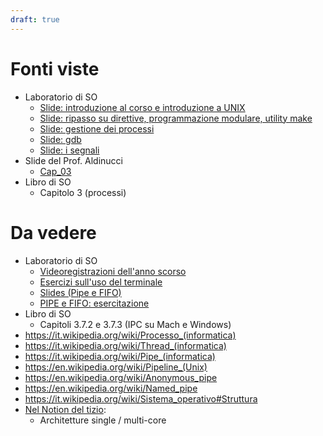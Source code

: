```yaml
---
draft: true
---
```

# Fonti viste

- Laboratorio di SO
	- [Slide: introduzione al corso e introduzione a UNIX](https://informatica.i-learn.unito.it/pluginfile.php/422768/mod_resource/content/2/01_introduzione_UNIX.pdf)
	- [Slide: ripasso su direttive, programmazione modulare, utility make](https://informatica.i-learn.unito.it/mod/resource/view.php?id=253526)
	- [Slide: gestione dei processi](https://informatica.i-learn.unito.it/mod/resource/view.php?id=253888)
	- [Slide: gdb](https://informatica.i-learn.unito.it/mod/resource/view.php?id=254492)
	- [Slide: i segnali](https://informatica.i-learn.unito.it/mod/resource/view.php?id=254494)
- Slide del Prof. Aldinucci
	- [Cap_03](https://informatica.i-learn.unito.it/mod/resource/view.php?id=253884)
- Libro di SO
	- Capitolo 3 (processi)

# Da vedere

- Laboratorio di SO
	- [Videoregistrazioni dell'anno scorso](https://informatica.i-learn.unito.it/enrol/index.php?id=2714)
	- [Esercizi sull'uso del terminale](https://informatica.i-learn.unito.it/pluginfile.php/422772/mod_resource/content/1/esercizi__1.pdf)
	- [Slides (Pipe e FIFO)](https://informatica.i-learn.unito.it/mod/resource/view.php?id=254776)
	- [PIPE e FIFO: esercitazione](https://informatica.i-learn.unito.it/mod/resource/view.php?id=255320)
- Libro di SO
	- Capitoli 3.7.2 e 3.7.3 (IPC su Mach e Windows)
- https://it.wikipedia.org/wiki/Processo_(informatica)
- https://it.wikipedia.org/wiki/Thread_(informatica)
- https://it.wikipedia.org/wiki/Pipe_(informatica)
- https://en.wikipedia.org/wiki/Pipeline_(Unix)
- https://en.wikipedia.org/wiki/Anonymous_pipe
- https://en.wikipedia.org/wiki/Named_pipe
- https://it.wikipedia.org/wiki/Sistema_operativo#Struttura
- [Nel Notion del tizio](https://lopsided-flavor-398.notion.site/Introduzione-b8eb2145007940f69f165a8b11a99484#3bb0921a802d476b8b6a85559f7eac07):
	- Architetture single / multi-core
